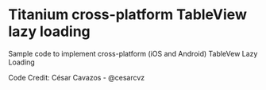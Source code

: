 # Titanium cross-platform TableView lazy loading 


Sample code to implement cross-platform (iOS and Android) TableVew Lazy Loading

Code Credit: César Cavazos - @cesarcvz 
